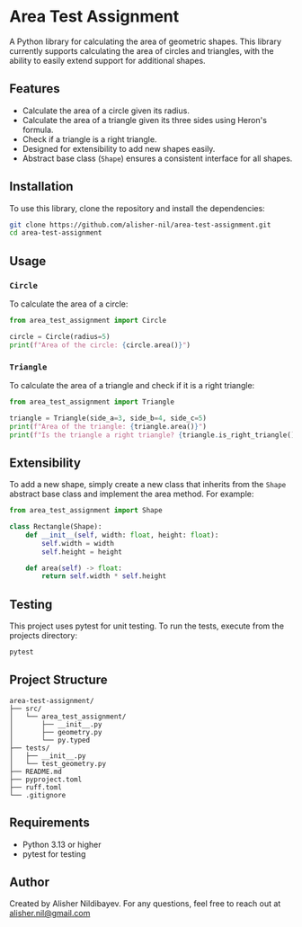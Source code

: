 # Area Test Assignment

A Python library for calculating the area of geometric shapes. This library currently supports calculating the area of circles and triangles, with the ability to easily extend support for additional shapes.

## Features

- Calculate the area of a circle given its radius.
- Calculate the area of a triangle given its three sides using Heron's formula.
- Check if a triangle is a right triangle.
- Designed for extensibility to add new shapes easily.
- Abstract base class (`Shape`) ensures a consistent interface for all shapes.

## Installation

To use this library, clone the repository and install the dependencies:

```bash
git clone https://github.com/alisher-nil/area-test-assignment.git
cd area-test-assignment
```

## Usage
### `Circle`
To calculate the area of a circle:
```python
from area_test_assignment import Circle

circle = Circle(radius=5)
print(f"Area of the circle: {circle.area()}")
```

### `Triangle`
To calculate the area of a triangle and check if it is a right triangle:
```python
from area_test_assignment import Triangle

triangle = Triangle(side_a=3, side_b=4, side_c=5)
print(f"Area of the triangle: {triangle.area()}")
print(f"Is the triangle a right triangle? {triangle.is_right_triangle()}")
```
## Extensibility
To add a new shape, simply create a new class that inherits from the `Shape` abstract base class and implement the area method. For example:
```python
from area_test_assignment import Shape

class Rectangle(Shape):
    def __init__(self, width: float, height: float):
        self.width = width
        self.height = height

    def area(self) -> float:
        return self.width * self.height
```
## Testing
This project uses pytest for unit testing. To run the tests, execute from the projects directory:
```bash
pytest
```
## Project Structure
```
area-test-assignment/
├── src/
│   └── area_test_assignment/
│       ├── __init__.py
│       ├── geometry.py
│       └── py.typed
├── tests/
│   ├── __init__.py
│   └── test_geometry.py
├── README.md
├── pyproject.toml
├── ruff.toml
└── .gitignore
```
## Requirements
- Python 3.13 or higher
- pytest for testing
## Author
Created by Alisher Nildibayev. For any questions, feel free to reach out at alisher.nil@gmail.com
